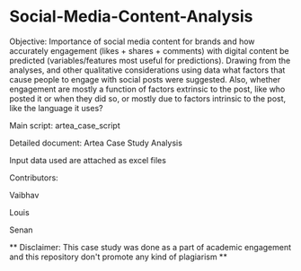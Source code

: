 # Social-Media-Content-Analysis

Objective: Importance of social media content for brands and how accurately engagement (likes + shares + comments) with digital content be predicted (variables/features most useful for predictions). Drawing from the analyses, and other qualitative considerations using data what factors that cause people to engage with social posts were suggested. Also, whether engagement are mostly a function of factors extrinsic to the post, like who posted it or when they did so, or mostly due to factors intrinsic to the post, like the language it uses?

Main script: artea_case_script

Detailed document: Artea Case Study Analysis

Input data used are attached as excel files

Contributors:

Vaibhav

Louis

Senan

** Disclaimer: This case study was done as a part of academic engagement and this repository don't promote any kind of plagiarism **
